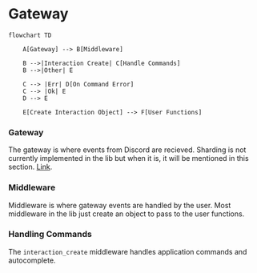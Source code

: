 # Gateway
```mermaid
flowchart TD

    A[Gateway] --> B[Middleware]

    B -->|Interaction Create| C[Handle Commands]
    B -->|Other| E

    C --> |Err| D[On Command Error]
    C --> |Ok| E
    D --> E

    E[Create Interaction Object] --> F[User Functions]
```

### Gateway
The gateway is where events from Discord are recieved. Sharding is not currently implemented in the lib but when it is, it will be mentioned in this section.
[Link](https://discord.com/developers/docs/topics/gateway).
### Middleware
Middleware is where gateway events are handled by the user. Most middleware in the lib just create an object to pass to the user functions.
### Handling Commands
The `interaction_create` middleware handles application commands and autocomplete.